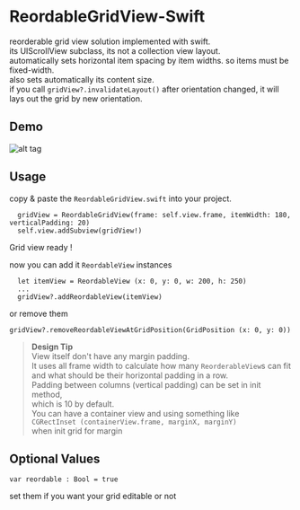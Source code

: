 ReordableGridView-Swift
=======================

reorderable grid view solution implemented with swift. <br>
its UIScrollView subclass, its not a collection view layout.<br>
automatically sets horizontal item spacing by item widths. so items must be fixed-width.<br>
also sets automatically its content size. <br>
if you call `gridView?.invalidateLayout()` after orientation changed, it will lays out the grid by new orientation.


Demo
----

![alt tag](https://raw.githubusercontent.com/cemolcay/ReordableGridView-Swift/master/demo.gif)

Usage
-----

copy & paste the `ReordableGridView.swift` into your project. <br>

      gridView = ReordableGridView(frame: self.view.frame, itemWidth: 180, verticalPadding: 20)
      self.view.addSubview(gridView!)

Grid view ready !

now you can add it `ReordableView` instances 
      
      let itemView = ReordableView (x: 0, y: 0, w: 200, h: 250)
      ...
      gridView?.addReordableView(itemView)
      

or  remove them

    gridView?.removeReordableViewAtGridPosition(GridPosition (x: 0, y: 0))
    


> **Design Tip**  
> View itself don't have any margin padding.  
> It uses all frame width to calculate how many `ReorderableView`s can fit and
> what should be their horizontal padding in a row.   
> Padding between columns (vertical padding) can be set in init method,    
> which is 10 by default.  
> You can have a container view and using something like   
> `CGRectInset (containerView.frame, marginX, marginY)`  
> when init grid for margin



Optional Values
---------------

    var reordable : Bool = true
  
set them if you want your grid editable or not
